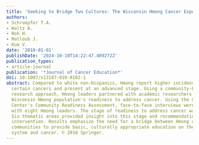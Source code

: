 ```yaml
---
title: 'Seeking to Bridge Two Cultures: The Wisconsin Hmong Cancer Experience'
authors:
- Schroepfer T.A.
- Waltz A.
- Noh H.
- Matloub J.
- Kue V.
date: '2010-01-01'
publishDate: '2024-10-10T14:22:47.409272Z'
publication_types:
- article-journal
publication: '*Journal of Cancer Education*'
doi: 10.1007/s13187-010-0102-1
abstract: Compared to white non-Hispanics, Hmong report higher incidence rates of
  certain cancers and present at an advanced stage. Using a community-based participatory
  research approach, Hmong leaders partnered with academic researchers to assess the
  Wisconsin Hmong population's readiness to address cancer. Using the Colorado Tri-Ethnic
  Center's Community Readiness Assessment, face-to-face interviews were conducted
  with eight Hmong leaders. The stage of readiness to address cancer was \"Vague Awareness\".
  Six thematic areas provided insight into this stage and recommendations for effective
  intervention. Results emphasize the need for a bridge between Hmong and mainstream
  communities to provide basic, culturally appropriate education on the US healthcare
  system and cancer. © 2010 Springer.
---
```

